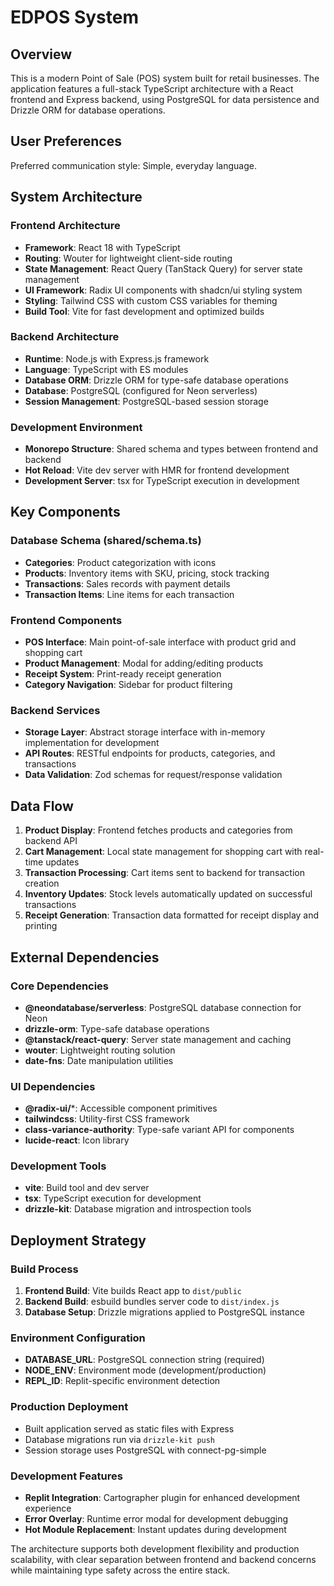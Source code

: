 # EDPOS System

## Overview

This is a modern Point of Sale (POS) system built for retail businesses. The application features a full-stack TypeScript architecture with a React frontend and Express backend, using PostgreSQL for data persistence and Drizzle ORM for database operations.

## User Preferences

Preferred communication style: Simple, everyday language.

## System Architecture

### Frontend Architecture
- **Framework**: React 18 with TypeScript
- **Routing**: Wouter for lightweight client-side routing
- **State Management**: React Query (TanStack Query) for server state management
- **UI Framework**: Radix UI components with shadcn/ui styling system
- **Styling**: Tailwind CSS with custom CSS variables for theming
- **Build Tool**: Vite for fast development and optimized builds

### Backend Architecture
- **Runtime**: Node.js with Express.js framework
- **Language**: TypeScript with ES modules
- **Database ORM**: Drizzle ORM for type-safe database operations
- **Database**: PostgreSQL (configured for Neon serverless)
- **Session Management**: PostgreSQL-based session storage

### Development Environment
- **Monorepo Structure**: Shared schema and types between frontend and backend
- **Hot Reload**: Vite dev server with HMR for frontend development
- **Development Server**: tsx for TypeScript execution in development

## Key Components

### Database Schema (shared/schema.ts)
- **Categories**: Product categorization with icons
- **Products**: Inventory items with SKU, pricing, stock tracking
- **Transactions**: Sales records with payment details
- **Transaction Items**: Line items for each transaction

### Frontend Components
- **POS Interface**: Main point-of-sale interface with product grid and shopping cart
- **Product Management**: Modal for adding/editing products
- **Receipt System**: Print-ready receipt generation
- **Category Navigation**: Sidebar for product filtering

### Backend Services
- **Storage Layer**: Abstract storage interface with in-memory implementation for development
- **API Routes**: RESTful endpoints for products, categories, and transactions
- **Data Validation**: Zod schemas for request/response validation

## Data Flow

1. **Product Display**: Frontend fetches products and categories from backend API
2. **Cart Management**: Local state management for shopping cart with real-time updates
3. **Transaction Processing**: Cart items sent to backend for transaction creation
4. **Inventory Updates**: Stock levels automatically updated on successful transactions
5. **Receipt Generation**: Transaction data formatted for receipt display and printing

## External Dependencies

### Core Dependencies
- **@neondatabase/serverless**: PostgreSQL database connection for Neon
- **drizzle-orm**: Type-safe database operations
- **@tanstack/react-query**: Server state management and caching
- **wouter**: Lightweight routing solution
- **date-fns**: Date manipulation utilities

### UI Dependencies
- **@radix-ui/***: Accessible component primitives
- **tailwindcss**: Utility-first CSS framework
- **class-variance-authority**: Type-safe variant API for components
- **lucide-react**: Icon library

### Development Tools
- **vite**: Build tool and dev server
- **tsx**: TypeScript execution for development
- **drizzle-kit**: Database migration and introspection tools

## Deployment Strategy

### Build Process
1. **Frontend Build**: Vite builds React app to `dist/public`
2. **Backend Build**: esbuild bundles server code to `dist/index.js`
3. **Database Setup**: Drizzle migrations applied to PostgreSQL instance

### Environment Configuration
- **DATABASE_URL**: PostgreSQL connection string (required)
- **NODE_ENV**: Environment mode (development/production)
- **REPL_ID**: Replit-specific environment detection

### Production Deployment
- Built application served as static files with Express
- Database migrations run via `drizzle-kit push`
- Session storage uses PostgreSQL with connect-pg-simple

### Development Features
- **Replit Integration**: Cartographer plugin for enhanced development experience
- **Error Overlay**: Runtime error modal for development debugging
- **Hot Module Replacement**: Instant updates during development

The architecture supports both development flexibility and production scalability, with clear separation between frontend and backend concerns while maintaining type safety across the entire stack.